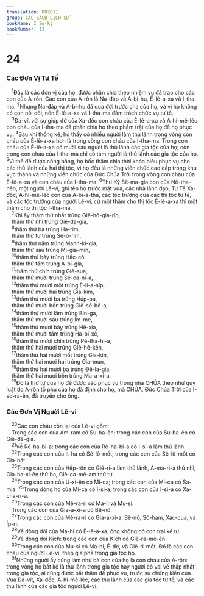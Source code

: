 ```yaml
---
translation: BD2011
group: CÁC SÁCH LỊCH-SỬ
bookName: I Sử-ký 
bookNumber: 13
---
```


<div class="title"><h1>24</h1><h3>Các Ðơn Vị Tư Tế</h3></div>
<span class="verse 1su_24_1"> <sup>1</sup>Ðây là các đơn vị của họ, được phân chia theo nhiệm vụ đã trao cho các con của A-rôn. Các con của A-rôn là Na-đáp và A-bi-hu, Ê-lê-a-xa và I-tha-ma. </span>
<span class="verse 1su_24_2"><sup>2</sup>Nhưng Na-đáp và A-bi-hu đã qua đời trước cha của họ, và vì họ không có con nối dõi, nên Ê-lê-a-xa và I-tha-ma đảm trách chức vụ tư tế.<br/></span>
<span class="verse 1su_24_3"> <sup>3</sup>Ða-vít với sự giúp đỡ của Xa-đốc con cháu của Ê-lê-a-xa và A-hi-mê-léc con cháu của I-tha-ma đã phân chia họ theo phẩm trật của họ để họ phục vụ. </span>
<span class="verse 1su_24_4"><sup>4</sup>Sau khi thống kê, họ thấy có nhiều người làm thủ lãnh trong vòng con cháu của Ê-lê-a-xa hơn là trong vòng con cháu của I-tha-ma. Trong con cháu của Ê-lê-a-xa có mười sáu người là thủ lãnh các gia tộc của họ; còn trong con cháu của I-tha-ma chỉ có tám người là thủ lãnh các gia tộc của họ. </span>
<span class="verse 1su_24_5"><sup>5</sup>Vì thế để được công bằng, họ bốc thăm chia thời khóa biểu phục vụ cho các thủ lãnh của hai thị tộc, vì họ đều là những viên chức cao cấp trong khu vực thánh và những viên chức của Ðức Chúa Trời trong vòng con cháu của Ê-lê-a-xa và con cháu của I-tha-ma. </span>
<span class="verse 1su_24_6"><sup>6</sup>Thư Ký Sê-ma-gia con của Nê-tha-nên, một người Lê-vi, ghi tên họ trước mặt vua, các nhà lãnh đạo, Tư Tế Xa-đốc, A-hi-mê-léc con của A-bi-a-tha, các tộc trưởng của các thị tộc tư tế, và các tộc trưởng của người Lê-vi, cứ một thăm cho thị tộc Ê-lê-a-xa thì một thăm cho thị tộc I-tha-ma.<br/></span>
<span class="verse 1su_24_7"> <sup>7</sup>Khi ấy thăm thứ nhất trúng Giê-hô-gia-ríp,<br/> thăm thứ nhì trúng Giê-đa-gia,<br/></span>
<span class="verse 1su_24_8"> <sup>8</sup>thăm thứ ba trúng Ha-rim,<br/> thăm thứ tư trúng Sê-ô-rim,<br/></span>
<span class="verse 1su_24_9"> <sup>9</sup>thăm thứ năm trúng Manh-ki-gia,<br/> thăm thứ sáu trúng Mi-gia-min,<br/></span>
<span class="verse 1su_24_10"> <sup>10</sup>thăm thứ bảy trúng Hắc-cô,<br/> thăm thứ tám trúng A-bi-gia,<br/></span>
<span class="verse 1su_24_11"> <sup>11</sup>thăm thứ chín trúng Giê-sua,<br/> thăm thứ mười trúng Sê-ca-ni-a,<br/></span>
<span class="verse 1su_24_12"> <sup>12</sup>thăm thứ mười một trúng Ê-li-a-síp,<br/> thăm thứ mười hai trúng Gia-kim,<br/></span>
<span class="verse 1su_24_13"> <sup>13</sup>thăm thứ mười ba trúng Húp-pa,<br/> thăm thứ mười bốn trúng Giê-sê-bê-a,<br/></span>
<span class="verse 1su_24_14"> <sup>14</sup>thăm thứ mười lăm trúng Bin-ga,<br/> thăm thứ mười sáu trúng Im-me,<br/></span>
<span class="verse 1su_24_15"> <sup>15</sup>thăm thứ mười bảy trúng Hê-xia,<br/> thăm thứ mười tám trúng Ha-pi-xê,<br/></span>
<span class="verse 1su_24_16"> <sup>16</sup>thăm thứ mười chín trúng Pê-tha-hi-a,<br/> thăm thứ hai mươi trúng Giê-hê-kên,<br/></span>
<span class="verse 1su_24_17"> <sup>17</sup>thăm thứ hai mươi mốt trúng Gia-kin,<br/> thăm thứ hai mươi hai trúng Gia-mun,<br/></span>
<span class="verse 1su_24_18"> <sup>18</sup>thăm thứ hai mươi ba trúng Ðê-la-gia,<br/> thăm thứ hai mươi bốn trúng Ma-a-xi-a.<br/></span>
<span class="verse 1su_24_19"> <sup>19</sup>Ðó là thứ tự của họ để được vào phục vụ trong nhà CHÚA theo như quy luật do A-rôn tổ phụ của họ đã định cho họ, mà CHÚA, Ðức Chúa Trời của I-sơ-ra-ên, đã truyền cho ông.<br/></span>
<div class="title"><h3>Các Ðơn Vị Người Lê-vi</h3></div>
<span class="verse 1su_24_20"> <sup>20</sup>Các con cháu còn lại của Lê-vi gồm:<br/> Trong các con của Am-ram có Su-ba-ên; trong các con của Su-ba-ên có Giê-đê-gia. <br/></span>
<span class="verse 1su_24_21"> <sup>21</sup>Về Rê-ha-bi-a: trong các con của Rê-ha-bi-a có I-si-a làm thủ lãnh.<br/></span>
<span class="verse 1su_24_22"> <sup>22</sup>Trong các con của Ít-ha có Sê-lô-mốt; trong các con của Sê-lô-mốt có Gia-hát.<br/></span>
<span class="verse 1su_24_23"> <sup>23</sup>Trong các con của Hếp-rôn có Giê-ri-a làm thủ lãnh, A-ma-ri-a thứ nhì, Gia-ha-xi-ên thứ ba, Giê-ca-mê-am thứ tư.<br/></span>
<span class="verse 1su_24_24"> <sup>24</sup>Trong các con của U-xi-ên có Mi-ca; trong các con của Mi-ca có Sa-mia. </span>
<span class="verse 1su_24_25"><sup>25</sup>Trong dòng họ của Mi-ca có I-si-a; trong các con của I-si-a có Xa-cha-ri-a.<br/></span>
<span class="verse 1su_24_26"> <sup>26</sup>Trong các con của Mê-ra-ri có Ma-li và Mu-si. <br/> Trong các con của Gia-a-xi-a có Bê-nô. <br/></span>
<span class="verse 1su_24_27"> <sup>27</sup>Trong các con của Mê-ra-ri có Gia-a-xi-a, Bê-nô, Sô-ham, Xác-cua, và Íp-ri.<br/></span>
<span class="verse 1su_24_28"> <sup>28</sup>Về dòng dõi của Ma-hi có Ê-lê-a-xa, ông không có con trai kế tự.<br/></span>
<span class="verse 1su_24_29"> <sup>29</sup>Về dòng dõi Kích: trong các con của Kích có Giê-ra-mê-ên.<br/></span>
<span class="verse 1su_24_30"> <sup>30</sup>Trong các con của Mu-si có Ma-hi, Ê-đe, và Giê-ri-mốt. Ðó là các con cháu của người Lê-vi, theo gia phả trong gia tộc họ.<br/></span>
<span class="verse 1su_24_31"> <sup>31</sup>Những người ấy cũng làm như bà con của họ là con cháu của A-rôn: trong vòng họ bất kể là thủ lãnh trong gia tộc hay người có vai vế thấp nhất trong gia tộc, ai cũng được bắt thăm để phục vụ, trước sự chứng kiến của Vua Ða-vít, Xa-đốc, A-hi-mê-léc, các thủ lãnh của các gia tộc tư tế, và các thủ lãnh của các gia tộc người Lê-vi.<br/></span>
